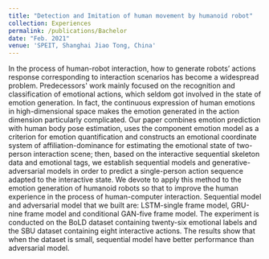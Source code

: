 ```yaml
---
title: "Detection and Imitation of human movement by humanoid robot"
collection: Experiences
permalink: /publications/Bachelor
date: "Feb. 2021"
venue: 'SPEIT, Shanghai Jiao Tong, China'
---
```


In the process of human-robot interaction, how to generate robots’ actions response corresponding to interaction scenarios has become a widespread problem. Predecessors' work mainly focused on the recognition and classification of emotional actions, which seldom got involved in the state of emotion generation. In fact, the continuous expression of human emotions in high-dimensional space makes the emotion generated in the action dimension particularly complicated. Our paper combines emotion prediction with human body pose estimation, uses the component emotion model as a criterion for emotion quantification and constructs an emotional coordinate system of affiliation-dominance for estimating the emotional state of two-person interaction scene; then, based on the interactive sequential skeleton data and emotional tags, we establish sequential models and generative-adversarial models in order to predict a single-person action sequence adapted to the interactive state. We devote to apply this method to the emotion generation of humanoid robots so that to improve the human experience in the process of human-computer interaction. Sequential model and adversarial model that we built are: LSTM-single frame model, GRU-nine frame model and conditional GAN-five frame model. The experiment is conducted on the BoLD dataset containing twenty-six emotional labels and the SBU dataset containing eight interactive actions. The results show that when the dataset is small, sequential 
model have better performance than adversarial model.

